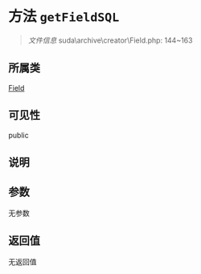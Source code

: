 # 方法 `getFieldSQL`

> *文件信息* suda\archive\creator\Field.php: 144~163

## 所属类 

[Field](../Field.md)

## 可见性

 public 

## 说明



## 参数


无参数


## 返回值

无返回值
